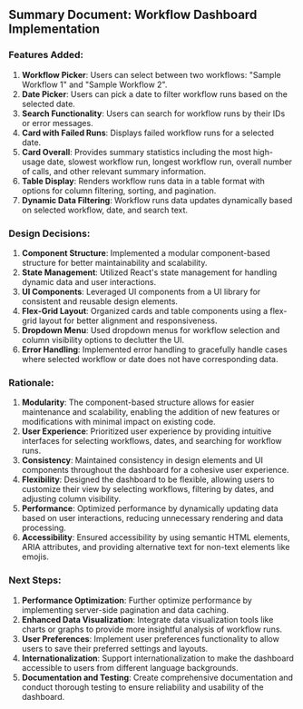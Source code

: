 ## Summary Document: Workflow Dashboard Implementation

### Features Added:
1. **Workflow Picker**: Users can select between two workflows: "Sample Workflow 1" and "Sample Workflow 2".
2. **Date Picker**: Users can pick a date to filter workflow runs based on the selected date.
3. **Search Functionality**: Users can search for workflow runs by their IDs or error messages.
4. **Card with Failed Runs**: Displays failed workflow runs for a selected date.
5. **Card Overall**: Provides summary statistics including the most high-usage date, slowest workflow run, longest workflow run, overall number of calls, and other relevant summary information.
6. **Table Display**: Renders workflow runs data in a table format with options for column filtering, sorting, and pagination.
7. **Dynamic Data Filtering**: Workflow runs data updates dynamically based on selected workflow, date, and search text.

### Design Decisions:
1. **Component Structure**: Implemented a modular component-based structure for better maintainability and scalability.
2. **State Management**: Utilized React's state management for handling dynamic data and user interactions.
3. **UI Components**: Leveraged UI components from a UI library for consistent and reusable design elements.
4. **Flex-Grid Layout**: Organized cards and table components using a flex-grid layout for better alignment and responsiveness.
5. **Dropdown Menu**: Used dropdown menus for workflow selection and column visibility options to declutter the UI.
6. **Error Handling**: Implemented error handling to gracefully handle cases where selected workflow or date does not have corresponding data.

### Rationale:
1. **Modularity**: The component-based structure allows for easier maintenance and scalability, enabling the addition of new features or modifications with minimal impact on existing code.
2. **User Experience**: Prioritized user experience by providing intuitive interfaces for selecting workflows, dates, and searching for workflow runs.
3. **Consistency**: Maintained consistency in design elements and UI components throughout the dashboard for a cohesive user experience.
4. **Flexibility**: Designed the dashboard to be flexible, allowing users to customize their view by selecting workflows, filtering by dates, and adjusting column visibility.
5. **Performance**: Optimized performance by dynamically updating data based on user interactions, reducing unnecessary rendering and data processing.
6. **Accessibility**: Ensured accessibility by using semantic HTML elements, ARIA attributes, and providing alternative text for non-text elements like emojis.

### Next Steps:
1. **Performance Optimization**: Further optimize performance by implementing server-side pagination and data caching.
2. **Enhanced Data Visualization**: Integrate data visualization tools like charts or graphs to provide more insightful analysis of workflow runs.
3. **User Preferences**: Implement user preferences functionality to allow users to save their preferred settings and layouts.
4. **Internationalization**: Support internationalization to make the dashboard accessible to users from different language backgrounds.
5. **Documentation and Testing**: Create comprehensive documentation and conduct thorough testing to ensure reliability and usability of the dashboard.
